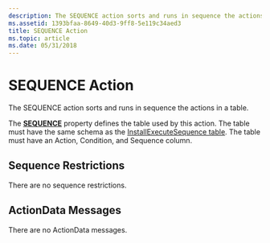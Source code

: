 ```yaml
---
description: The SEQUENCE action sorts and runs in sequence the actions in a table.
ms.assetid: 1393bfaa-8649-40d3-9ff8-5e119c34aed3
title: SEQUENCE Action
ms.topic: article
ms.date: 05/31/2018
---
```


# SEQUENCE Action

The SEQUENCE action sorts and runs in sequence the actions in a table.

The [**SEQUENCE**](sequence.md) property defines the table used by this action. The table must have the same schema as the [InstallExecuteSequence table](installexecutesequence-table.md). The table must have an Action, Condition, and Sequence column.

## Sequence Restrictions

There are no sequence restrictions.

## ActionData Messages

There are no ActionData messages.

 

 



